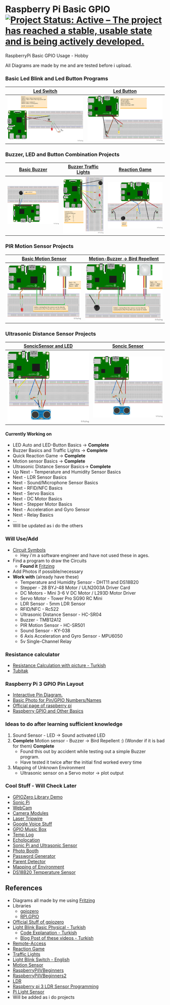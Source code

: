 # Raspberry Pi Basic GPIO <a href="https://www.repostatus.org/#active"><img src="https://www.repostatus.org/badges/latest/active.svg" alt="Project Status: Active – The project has reached a stable, usable state and is being actively developed." /></a>

RaspberryPi Basic GPIO Usage - Hobby

All Diagrams are made by me and are tested before i upload.

### Basic Led Blink and Led Button Programs

[Led Switch](https://github.com/omerwwazap/Raspberry-Pi-Basic-GPIO/blob/master/Led-Program/Switch) |  [Led Button](https://github.com/omerwwazap/Raspberry-Pi-Basic-GPIO/blob/master/Led-Program/Button) |
|:-------------------------:|:-------------------------:
![Switch](https://github.com/omerwwazap/Raspberry-Pi-Basic-GPIO/blob/master/Led-Program/Switch/1-Led-Switch_bb.png)  |  ![Button](https://github.com/omerwwazap/Raspberry-Pi-Basic-GPIO/blob/master/Led-Program/Button/2-Led-Button_bb.png) |

### Buzzer, LED and Button Combination Projects

[Basic Buzzer](https://github.com/omerwwazap/Raspberry-Pi-Basic-GPIO/tree/master/Buzzer-Program/Basic%20Buzzer) | [Buzzer Traffic Lights](https://github.com/omerwwazap/Raspberry-Pi-Basic-GPIO/blob/master/Buzzer-Program/Buzzer-Light) | [Reaction Game](https://github.com/omerwwazap/Raspberry-Pi-Basic-GPIO/blob/master/Reaction-Game-Program)
|:-------------------------:|:-------------------------:|:-------------------------:
![Buzzer](https://github.com/omerwwazap/Raspberry-Pi-Basic-GPIO/blob/master/Buzzer-Program/Basic%20Buzzer/Buzzer_bb.png) | ![Buzzer-Light](https://github.com/omerwwazap/Raspberry-Pi-Basic-GPIO/blob/master/Buzzer-Program/Buzzer-Light/Traffic%20Light_bb.png) | ![Reaction](https://github.com/omerwwazap/Raspberry-Pi-Basic-GPIO/blob/master/Reaction-Game-Program/Reaction%20Game_bb.png)

### PIR Motion Sensor Projects

[Basic Motion Sensor](https://github.com/omerwwazap/Raspberry-Pi-Basic-GPIO/tree/master/Pir-Motion-Program/Basic-PIR-Motion) | [Motion-Buzzer -> Bird Repellent](https://github.com/omerwwazap/Raspberry-Pi-Basic-GPIO/tree/master/Pir-Motion-Program/PIR-Buzzer-Bird%20Repellent)
|:-------------------------:|:-------------------------:
![Motion](https://github.com/omerwwazap/Raspberry-Pi-Basic-GPIO/blob/master/Pir-Motion-Program/Basic-PIR-Motion/MotionSensor_bb.png) | ![Repellent_bb](https://github.com/omerwwazap/Raspberry-Pi-Basic-GPIO/blob/master/Pir-Motion-Program/PIR-Buzzer-Bird%20Repellent/Bird%20Repellent_bb.png)

### Ultrasonic Distance Sensor Projects
[SoncicSensor and LED](https://github.com/omerwwazap/Raspberry-Pi-Basic-GPIO/tree/master/Ultrasonic-Distance-Program/Sonic-Sensor-Led) | [Soncic Sensor](https://github.com/omerwwazap/Raspberry-Pi-Basic-GPIO/tree/master/Ultrasonic-Distance-Program/SonicSensor)
|:-------------------------:|:-------------------------:
![SoncicSensor-LED](https://github.com/omerwwazap/Raspberry-Pi-Basic-GPIO/blob/master/Ultrasonic-Distance-Program/Sonic-Sensor-Led/SoncicSensor-LED_bb.png) | ![SoncicSensor ](https://github.com/omerwwazap/Raspberry-Pi-Basic-GPIO/blob/master/Ultrasonic-Distance-Program/SonicSensor/SoncicSensor_bb.png)

#### Currently Working on

- LED Auto and LED-Button Basics -> **Complete**
- Buzzer Basics and Traffic Lights -> **Complete**
- Quick Reaction Game -> **Complete**
- Motion sensor Basics -> **Complete**
- Ultrasonic Distance Sensor Basics-> **Complete**
- Up Next - Temperature and Humidity Sensor Basics
- Next - LDR Sensor Basics
- Next - Sound/Microphone Sensor Basics
- Next - RFID/NFC Basics
- Next - Servo Basics
- Next - DC Motor Basics
- Next - Stepper Motor Basics
- Next - Acceleration and Gyro Sensor
- Next - Relay Basics
- ...
- Will be updated as i do the others

### Will Use/Add

- [Circuit Symbols](https://www.electronicshub.org/symbols/)
  - Hey i'm a software engineer and have not used these in ages.
- Find a program to draw the Circuits
  - **Found it** [Fritzing](https://fritzing.org/)
- Add Photos if possible/necessary
- **Work with** (already have these)
  - Temperature and Humidity Sensor - DHT11 and DS18B20 
  - Stepper - 28 BYJ-48 Motor / ULN2003A Driver Card
  - DC Motors -  Mini 3-6 V DC Motor / L293D Motor Driver
  - Servo Motor - Tower Pro SG90 RC Mini
  - LDR Sensor - 5mm LDR Sensor
  - RFID/NFC - Rc522
  - Ultrasonic Distance Sensor - HC-SR04
  - Buzzer - TMB12A12
  - PIR Motion Sensor - HC-SR501
  - Sound Sensor - KY-038
  - 6 Axis Acceleration and Gyro Sensor - MPU6050
  - 5v Single-Channel Relay

### Resistance calculator

- [Resistance Calculation with picture - Turkish](http://ekinoks.cu.edu.tr/direnc/)
- [Tubitak](http://bilimteknik.tubitak.gov.tr/sites/default/files/gelisim/elektronik/resistor.html)

### Raspberry Pi 3 GPIO Pin Layout

- [Interactive Pin Diagram.](https://pinout.xyz/#)
- [Basic Photo for Pin/GPIO Numbers/Names](https://maker.robotistan.com/wp-content/uploads/2015/09/GPIO_Pi2.jpg)
- [Official page of raspberry pi](https://www.raspberrypi.org/documentation/usage/gpio/)
- [Raspberry GPIO and Other Basics](https://learn.sparkfun.com/tutorials/raspberry-gpio)

### Ideas to do after learning sufficient knowledge

1. Sound Sensor - LED -> Sound activated LED
2. **Complete** Motion sensor - Buzzer -> Bird Repellent :) (Wonder if it is bad for them) **Complete**
   - Found this out by accident while testing out a simple Buzzer program.
   - Have tested it twice after the initial find worked every time
3. Mapping of Unknown Environment 
   - Ultrasonic sensor on a Servo motor -> plot output
  
### Cool Stuff - Will Check Later

- [GPIOZero Library Demo](https://upscfever.com/upsc-fever/en/programming/iot/17.html)
- [Sonic Pi](https://projects.raspberrypi.org/en/projects/getting-started-with-sonic-pi)
- [WebCam](https://www.raspberrypi.org/documentation/usage/webcams/README.md)
- [Camera Modules](https://www.raspberrypi.org/documentation/usage/camera/README.md)
- [Laser Tripwire](https://projects.raspberrypi.org/en/projects/laser-tripwire)
- [Google Voice Stuff](https://projects.raspberrypi.org/en/projects/google-voice-aiy)
- [GPIO Music Box](https://projects.raspberrypi.org/en/projects/gpio-music-box)
- [Temp Log](https://projects.raspberrypi.org/en/projects/temperature-log)
- [Echolocation](https://projects.raspberrypi.org/en/projects/see-like-a-bat)
- [Sonic Pi and Ultrasonic Sensor](https://projects.raspberrypi.org/en/projects/ultrasonic-theremin)
- [Photo Booth](https://projects.raspberrypi.org/en/projects/the-all-seeing-pi)
- [Password Generator](https://projects.raspberrypi.org/en/projects/password-generator)
- [Parent Detector](https://projects.raspberrypi.org/en/projects/parent-detector)
- [Mapping of Environment](https://www.hackster.io/shiva-s-r/mapping-of-unknown-environment-9b82cd)
- [DS18B20 Temperature Sensor](https://bigl.es/ds18b20-temperature-sensor-with-python-raspberry-pi/)

## References

- Diagrams all made by me using  [Fritzing](https://fritzing.org/)
- Libraries
  - [gpiozero](https://gpiozero.readthedocs.io/en/stable/)
  - [RPI.GPIO](https://www.raspberrypi.org/documentation/usage/gpio/python/README.md)
- [Official Stuff of gpiozero](https://gpiozero.readthedocs.io/en/stable/recipes.html)
- [Light Blink Basic Physical - Turkish](https://www.youtube.com/watch?v=IX-0KgDSU7M&list=PLDRcccSktQd6zXC4_ri_xxMsdgrH5MCPS&index=6)
  - [Code Explanation - Turkish](https://www.youtube.com/watch?v=mrqEWLwpShM)
  - [Blog Post of these videos - Turkish](https://maker.robotistan.com/raspberry-pi-dersleri-4-gpio-ile-led-kontrolu/)
- [Remote-Access](https://www.raspberrypi.org/documentation/remote-access/)
- [Reaction Game](https://projects.raspberrypi.org/en/projects/python-quick-reaction-game)
- [Traffic Lights](https://projects.raspberrypi.org/en/projects/physical-computing)
- [Light Blink Switch - English](https://www.youtube.com/watch?v=U6N5pRDOrg4)
- [Motion Sensor](https://gpiozero.readthedocs.io/en/stable/recipes.html#motion-sensor)
- [RaspberryPiIVBeginners](https://www.youtube.com/playlist?list=PLFA4eZ_bEubl_zVY-Dikk7Rpttk2xeWFv)
- [RaspberryPiIVBeginners2](https://www.youtube.com/playlist?list=PL5A424764EDE3BF98)
- [LDR](https://projects.raspberrypi.org/en/projects/physical-computing/10)
- [Raspberry pi 3 LDR Sensor Programming](https://www.electroniclinic.com/raspberry-pi-3-ldr-sensor-circuit-and-python-programming/)
- [Pi Light Sensor](https://pimylifeup.com/raspberry-pi-light-sensor/)
- Will be added as  i do projects
